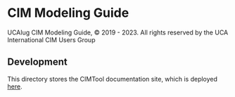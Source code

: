 # CIM Modeling Guide
UCAIug CIM Modeling Guide, © 2019 - 2023. All rights reserved by the UCA International CIM Users Group

## Development
This directory stores the CIMTool documentation site, which is deployed [here](https://cim-modeling-guide.ucaiug.io/).
